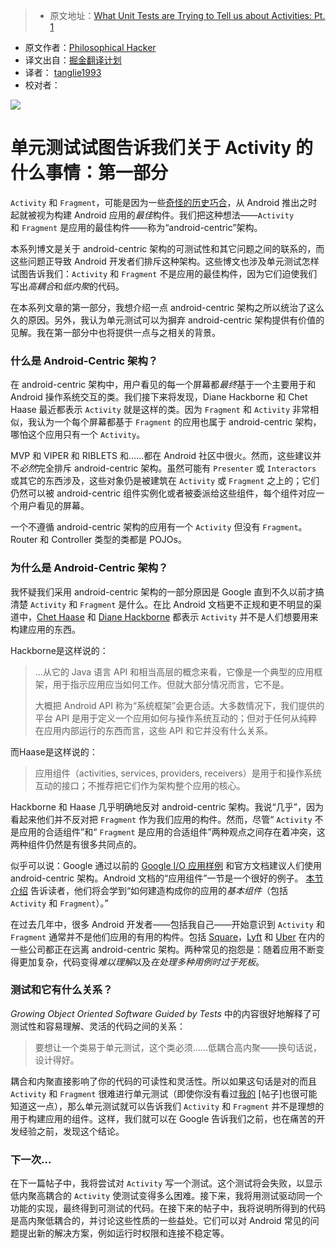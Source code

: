 > * 原文地址：[What Unit Tests are Trying to Tell us about Activities: Pt. 1](https://www.philosophicalhacker.com/post/what-unit-tests-are-trying-to-tell-us-about-activities-pt1/)
* 原文作者：[Philosophical Hacker](https://www.philosophicalhacker.com)
* 译文出自：[掘金翻译计划](https://github.com/xitu/gold-miner)
* 译者： [tanglie1993](https://github.com/tanglie1993)
* 校对者：

![](https://www.philosophicalhacker.com/images/broken-brick.jpg)

# 单元测试试图告诉我们关于 Activity 的什么事情：第一部分

`Activity` 和 `Fragment`，可能是因为一些[奇怪的历史巧合](/post/why-android-testing-is-so-hard-historical-edition/)，从 Android 推出之时起就被视为构建 Android 应用的*最佳*构件。我们把这种想法——`Activity` 和 `Fragment` 是应用的最佳构件——称为“android-centric”架构。

本系列博文是关于 android-centric 架构的可测试性和其它问题之间的联系的，而这些问题正导致 Android 开发者们排斥这种架构。这些博文也涉及单元测试怎样试图告诉我们：`Activity` 和 `Fragment` 不是应用的最佳构件，因为它们迫使我们写出*高耦合*和*低内聚*的代码。

在本系列文章的第一部分，我想介绍一点 android-centric 架构之所以统治了这么久的原因。另外，我认为单元测试可以为摒弃 android-centric 架构提供有价值的见解。我在第一部分中也将提供一点与之相关的背景。

### 什么是 Android-Centric 架构？

在 android-centric 架构中，用户看见的每一个屏幕都*最终*基于一个主要用于和 Android 操作系统交互的类。我们接下来将发现，Diane Hackborne 和 Chet Haase 最近都表示 `Activity` 就是这样的类。因为 `Fragment` 和 `Activity` 非常相似，我认为一个每个屏幕都基于 `Fragment` 的应用也属于 android-centric 架构，哪怕这个应用只有一个 `Activity`。

MVP 和 VIPER 和 RIBLETS 和……都在 Android 社区中很火。然而，这些建议并不*必然*完全排斥 android-centric 架构。虽然可能有 `Presenter` 或 `Interactors` 或其它的东西涉及，这些对象仍是被建筑在 `Activity` 或 `Fragment` 之上的；它们仍然可以被 android-centric 组件实例化或者被委派给这些组件，每个组件对应一个用户看见的屏幕。

一个不遵循 android-centric 架构的应用有一个 `Activity` 但没有 `Fragment`。Router 和 Controller 类型的类都是 POJOs。

### 为什么是 Android-Centric 架构？

我怀疑我们采用 android-centric 架构的一部分原因是 Google 直到不久以前才搞清楚 `Activity` 和 `Fragment` 是什么。在比 Android 文档更不正规和更不明显的渠道中，[Chet Haase](https://medium.com/google-developers/developing-for-android-vii-the-rules-framework-concerns-d0210e52eee3#.1o25pxfat) 和 [Diane Hackborne](https://plus.google.com/+DianneHackborn/posts/FXCCYxepsDU) 都表示 `Activity` 并不是人们想要用来构建应用的东西。

Hackborne是这样说的：
> …从它的 Java 语言 API 和相当高层的概念来看，它像是一个典型的应用框架，用于指示应用应当如何工作。但就大部分情况而言，它不是。
> 
> 大概把 Android API 称为“系统框架”会更合适。大多数情况下，我们提供的平台 API 是用于定义一个应用如何与操作系统互动的；但对于任何从纯粹在应用内部运行的东西而言，这些 API 和它并没有什么关系。

而Haase是这样说的：

> 应用组件（activities, services, providers, receivers）是用于和操作系统互动的接口；不推荐把它们作为架构整个应用的核心。

Hackborne 和 Haase 几乎明确地反对 android-centric 架构。我说“几乎”，因为看起来他们并不反对把 `Fragment` 作为我们应用的构件。然而，尽管“ `Activity` 不是应用的合适组件”和“ `Fragment` 是应用的合适组件”两种观点之间存在着冲突，这两种组件仍然是有很多共同点的。

似乎可以说：Google 通过以前的 [Google I/O 应用样例](https://github.com/google/iosched) 和官方文档建议人们使用 android-centric 架构。Android  文档的“应用组件”一节是一个很好的例子。 [本节介绍](https://developer.android.com/guide/components/index.html) 告诉读者，他们将会学到“如何建造构成你的应用的*基本组件*（包括 `Activity` 和 `Fragment`）。”

在过去几年中，很多 Android 开发者——包括我自己——开始意识到 `Activity` 和 `Fragment` 通常并不是他们应用的有用的构件。包括 [Square](https://medium.com/square-corner-blog/advocating-against-android-fragments-81fd0b462c97)，[Lyft](https://eng.lyft.com/building-single-activity-apps-using-scoop-763d4271b41#.mshtjz99n) 和 [Uber](https://eng.uber.com/new-rider-app/) 在内的一些公司都正在远离  android-centric 架构。两种常见的抱怨是：随着应用不断变得更加复杂，代码变得*难以理解*以及*在处理多种用例时过于死板*。

### 测试和它有什么关系？

*Growing Object Oriented Software Guided by Tests* 中的内容很好地解释了可测试性和容易理解、灵活的代码之间的关系：

> 要想让一个类易于单元测试，这个类必须……低耦合高内聚——换句话说，设计得好。

耦合和内聚直接影响了你的代码的可读性和灵活性。所以如果这句话是对的而且 `Activity` 和 `Fragment` 很难进行单元测试（即使你没有看过[我的](/post/why-we-should-stop-putting-logic-in-activities/) [帖子]也很可能知道这一点），那么单元测试就可以告诉我们 `Activity` 和 `Fragment` 并不是理想的用于构建应用的组件。这样，我们就可以在 Google 告诉我们之前，也在痛苦的开发经验之前，发现这个结论。

### 下一次…

在下一篇帖子中，我将尝试对 `Activity` 写一个测试。这个测试将会失败，以显示低内聚高耦合的 `Activity` 使测试变得多么困难。接下来，我将用测试驱动同一个功能的实现，最终得到可测试的代码。在接下来的帖子中，我将说明所得到的代码是高内聚低耦合的，并讨论这些性质的一些益处。它们可以对 Android 常见的问题提出新的解决方案，例如运行时权限和连接不稳定等。
